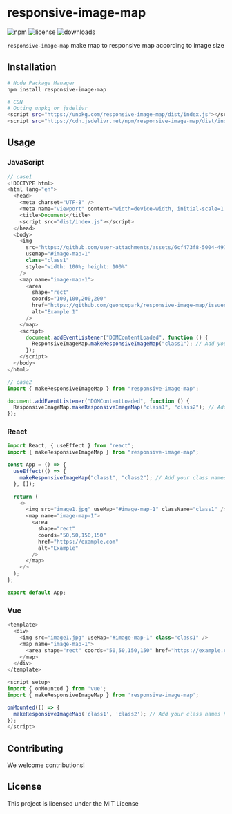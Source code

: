 # responsive-image-map

![npm](https://img.shields.io/npm/v/responsive-image-map)
![license](https://img.shields.io/npm/l/responsive-image-map)
![downloads](https://img.shields.io/npm/dt/responsive-image-map)

`responsive-image-map` make map to responsive map according to image size

## Installation

```bash
# Node Package Manager
npm install responsive-image-map

# CDN
# Opting unpkg or jsdelivr
<script src="https://unpkg.com/responsive-image-map/dist/index.js"></script>
<script src="https://cdn.jsdelivr.net/npm/responsive-image-map/dist/index.min.js"></script>
```

## Usage

### JavaScript

```javascript
// case1
<!DOCTYPE html>
<html lang="en">
  <head>
    <meta charset="UTF-8" />
    <meta name="viewport" content="width=device-width, initial-scale=1.0" />
    <title>Document</title>
    <script src="dist/index.js"></script>
  </head>
  <body>
    <img
      src="https://github.com/user-attachments/assets/6cf473f8-5004-4972-884b-d5436fece34b"
      usemap="#image-map-1"
      class="class1"
      style="width: 100%; height: 100%"
    />
    <map name="image-map-1">
      <area
        shape="rect"
        coords="100,100,200,200"
        href="https://github.com/geongupark/responsive-image-map/issues/new"
        alt="Example 1"
      />
    </map>
    <script>
      document.addEventListener("DOMContentLoaded", function () {
        ResponsiveImageMap.makeResponsiveImageMap("class1"); // Add your class names here
      });
    </script>
  </body>
</html>

// case2
import { makeResponsiveImageMap } from "responsive-image-map";

document.addEventListener("DOMContentLoaded", function () {
  ResponsiveImageMap.makeResponsiveImageMap("class1", "class2"); // Add your class names here
});
```

### React

```javascript
import React, { useEffect } from "react";
import { makeResponsiveImageMap } from "responsive-image-map";

const App = () => {
  useEffect(() => {
    makeResponsiveImageMap("class1", "class2"); // Add your class names here
  }, []);

  return (
    <>
      <img src="image1.jpg" useMap="#image-map-1" className="class1" />
      <map name="image-map-1">
        <area
          shape="rect"
          coords="50,50,150,150"
          href="https://example.com"
          alt="Example"
        />
      </map>
    </>
  );
};

export default App;
```

### Vue

```javascript
<template>
  <div>
    <img src="image1.jpg" useMap="#image-map-1" class="class1" />
    <map name="image-map-1">
      <area shape="rect" coords="50,50,150,150" href="https://example.com" alt="Example" />
    </map>
  </div>
</template>

<script setup>
import { onMounted } from 'vue';
import { makeResponsiveImageMap } from 'responsive-image-map';

onMounted(() => {
  makeResponsiveImageMap('class1', 'class2'); // Add your class names here
});
</script>
```

## Contributing

We welcome contributions!

## License

This project is licensed under the MIT License
